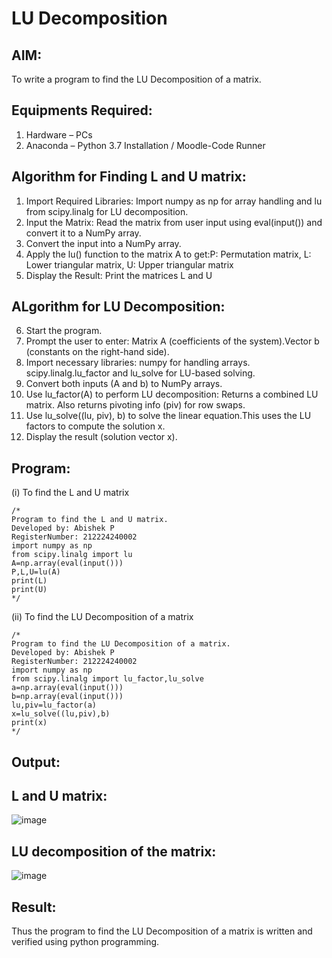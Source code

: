 # LU Decomposition 

## AIM:
To write a program to find the LU Decomposition of a matrix.

## Equipments Required:
1. Hardware – PCs
2. Anaconda – Python 3.7 Installation / Moodle-Code Runner

## Algorithm for Finding L and U matrix:
1. Import Required Libraries: Import numpy as np for array handling and lu from scipy.linalg for LU decomposition.
2. Input the Matrix: Read the matrix from user input using eval(input()) and convert it to a NumPy array.
3. Convert the input into a NumPy array.
4. Apply the lu() function to the matrix A to get:P: Permutation matrix, L: Lower triangular matrix, U: Upper triangular matrix
5. Display the Result: Print the matrices L and U
## ALgorithm for LU Decomposition:
6. Start the program.
7. Prompt the user to enter: Matrix A (coefficients of the system).Vector b (constants on the right-hand side).
8. Import necessary libraries: numpy for handling arrays. scipy.linalg.lu_factor and lu_solve for LU-based solving.
9. Convert both inputs (A and b) to NumPy arrays.
10. Use lu_factor(A) to perform LU decomposition: Returns a combined LU matrix. Also returns pivoting info (piv) for row swaps.
11. Use lu_solve((lu, piv), b) to solve the linear equation.This uses the LU factors to compute the solution x.
12. Display the result (solution vector x).

## Program:
(i) To find the L and U matrix
```
/*
Program to find the L and U matrix.
Developed by: Abishek P
RegisterNumber: 212224240002
import numpy as np 
from scipy.linalg import lu
A=np.array(eval(input()))
P,L,U=lu(A)
print(L)
print(U)
*/
```
(ii) To find the LU Decomposition of a matrix
```
/*
Program to find the LU Decomposition of a matrix.
Developed by: Abishek P
RegisterNumber: 212224240002
import numpy as np
from scipy.linalg import lu_factor,lu_solve
a=np.array(eval(input()))
b=np.array(eval(input()))
lu,piv=lu_factor(a)
x=lu_solve((lu,piv),b)
print(x)
*/
```

## Output:
##  L and U matrix:
![image](https://github.com/user-attachments/assets/b58f1b8d-4230-46ea-9850-6460a8868009)
## LU decomposition of the matrix:
![image](https://github.com/user-attachments/assets/0720a95c-ba0f-4d4e-9ce4-f9d6aba41e0a)




## Result:
Thus the program to find the LU Decomposition of a matrix is written and verified using python programming.

